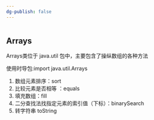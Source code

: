 ```yaml
---
dg-publish: false
---
```

```toc
```

## Arrays

Arrays类位于 java.util 包中，主要包含了操纵数组的各种方法

使用时导包:import java.util.Arrays

1. 数组元素排序：sort
2. 比较元素是否相等 ：equals
3. 填充数组：fill
4. 二分查找法找指定元素的索引值（下标）：binarySearch
5. 转字符串 toString

## 